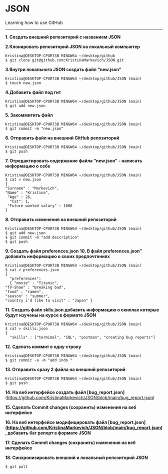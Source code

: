 # JSON

Learning how to use GitHub
<hr>


**1. Создать внешний репозиторий с названием JSON**

**2.Клонировать репозиторий JSON на локальный компьютер**
```
Kristina@DESKTOP-CPUR73B MINGW64 ~/desktop/github
$ git clone git@github.com:KristinaMarkevich/JSON.git

```
**3.Внутри локального JSON создать файл “new.json”**
```
Kristina@DESKTOP-CPUR73B MINGW64 ~/desktop/github/JSON (main)
$ touch new.json

```
**4.Добавить файл под гит**
```
Kristina@DESKTOP-CPUR73B MINGW64 ~/desktop/github/JSON (main)
$ git add new.json
```
**5. Закоммитить файл**
```
Kristina@DESKTOP-CPUR73B MINGW64 ~/desktop/github/JSON (main)
$ git commit -m "new.json"
```
**6. Отправить файл на внешний GitHub репозиторий**
```
Kristina@DESKTOP-CPUR73B MINGW64 ~/desktop/github/JSON (main)
$ git push
```
**7. Отредактировать содержание файла “new.json” - написать информацию о себе**
```
Kristina@DESKTOP-CPUR73B MINGW64 ~/desktop/github/JSON (main)
$ cat > new.json
{
"Surname" : "Markevich",
"Name" : "Kristina",
 "Age" : 28,
  "Cat": 1,
 "Future wanted salary" : 1000
}
```
**8. Отправить изменения на внешний репозиторий**
```
Kristina@DESKTOP-CPUR73B MINGW64 ~/desktop/github/JSON (main)
$ git add new.json
$ git commit -m "add description"
$ git push
```
**9. Создать файл preferences.json** 
**10.  В файл preferences.json” добавить информацию о своих предпочтениях**

```
Kristina@DESKTOP-CPUR73B MINGW64 ~/desktop/github/JSON (main)
$ cat > preferences.json
{
  "preferences":
  { "movie" : "Titanic",
"TV-Show" : "Breaking bad",
"food" : "ramen",
"season" : "summer",
"country i'd like to visit" : "Japan" }
```
**11. Создать файл sklls.json добавить информацию о скиллах которые будут изучены на курсе в формате JSON**
```
Kristina@DESKTOP-CPUR73B MINGW64 ~/desktop/github/JSON (main)
$ cat > skills.json
{
  "skills" : ["termimal", "SQL", "postman", "creating bug reports"]
```
**12. Сделать коммит в одну строку**
```
Kristina@DESKTOP-CPUR73B MINGW64 ~/desktop/github/JSON (main)
$ git commit -a -m "add indo "

```
**13. Отправить сразу 2 файла на внешний репозиторий**
```
Kristina@DESKTOP-CPUR73B MINGW64 ~/desktop/github/JSON (main)
$ git push
```
 **14. На веб интерфейсе создать файл [bug_report.json]** (https://github.com/KristinaMarkevich/JSON/blob/main/bug_report.json)
 
 **15. Сделать Commit changes (сохранить) изменения на веб интерфейсе**
 
 **16. На веб интерфейсе модифицировать файл [bug_report.json] (https://github.com/KristinaMarkevich/JSON/blob/main/bug_report.json), добавить баг репорт в формате JSON**
 
 **17. Сделать Commit changes (сохранить) изменения на веб интерфейсе**
 
 **18. Синхронизировать внешний и локальный репозиторий JSON**
 ```
$ git pull
```


